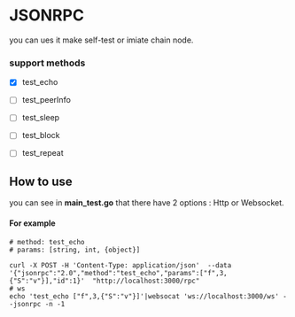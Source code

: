 # JSONRPC
 
 you can ues it make self-test or imiate chain node.

###  support methods
- [x]  test_echo 
- [ ] test_peerInfo
- [ ] test_sleep
- [ ] test_block
- [ ] test_repeat


## How to use
 you can see in **main_test.go** that  there have 2 options : Http or Websocket.
#### For example
```shell
# method: test_echo
# params: [string, int, {object}]

curl -X POST -H 'Content-Type: application/json'  --data '{"jsonrpc":"2.0","method":"test_echo","params":["f",3,{"S":"v"}],"id":1}'  "http://localhost:3000/rpc"
# ws
echo 'test_echo ["f",3,{"S":"v"}]'|websocat 'ws://localhost:3000/ws' --jsonrpc -n -1
```